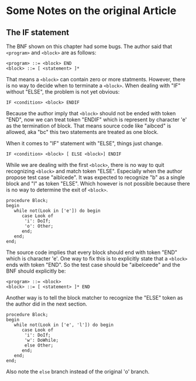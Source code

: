 # Some Notes on the original Article

## The IF statement
The BNF shown on this chapter had some bugs. The author said that `<program>`
and `<block>` are as follows:

```
<program> ::= <block> END
<block> ::= [ <statement> ]*
```

That means a `<block>` can contain zero or more statments. However, there is
no way to decide when to terminate a `<block>`. When dealing with "IF" without
"ELSE", the problem is not yet obvious:

```
IF <condition> <block> ENDIF
```

Because the author imply that `<block>` should not be ended with token "END",
now we can treat token "ENDIF" which is represent by character 'e' as the
termination of block. That means source code like "aibced" is allowed, aka
"bc" this two statements are treated as one block.

When it comes to "IF" statement with "ELSE", things just change.

```
IF <condition> <block> [ ELSE <block>] ENDIF
```

While we are dealing with the first `<block>`, there is no way to quit
recognizing `<block>` and match token "ELSE". Especially when the author
propose test case "aiblcede". It was expected to recognize "b" as a single
block and "l" as token "ELSE". Which however is not possible because there is
no way to determine the exit of `<block>`.

```
procedure Block;
begin
   while not(Look in ['e']) do begin
      case Look of
       'i': DoIf;
       'o': Other;
      end;
   end;
end;
```

The source code implies that every block should end with token "END" which is
character 'e'. One way to fix this is to explicitly state that a `<block>`
ends with token "END". So the test case should be "aibelceede" and the BNF
should explicitly be:

```
<program> ::= <block>
<block> ::= [ <statement> ]* END
```

Another way is to tell the block matcher to recognize the "ELSE" token as the
author did in the next section.

```
procedure Block;
begin
   while not(Look in ['e', 'l']) do begin
      case Look of
       'i': DoIf;
       'w': DoWhile;
       else Other;
      end;
   end;
end;
```

Also note the `else` branch instead of the original 'o' branch.
